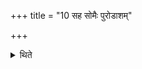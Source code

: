 +++
title = "10 सह सोमैः पुरोडाशम्"

+++

<details><summary>थिते</summary>

10. Simultaneously with the Soma (-juice)s the Pratiprasthātr̥ offers the sacrificial bread in the holocaust manner. 
</details>
